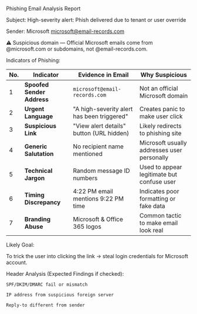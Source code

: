 Phishing Email Analysis Report

Subject:
High-severity alert: Phish delivered due to tenant or user override

Sender:
Microsoft <microsoft@email-records.com>

  ⚠ Suspicious domain — Official Microsoft emails come from @microsoft.com or subdomains, not @email-records.com.


  Indicators of Phishing:

  | No. | Indicator                  | Evidence in Email                          | Why Suspicious                              |
| --- | -------------------------- | ------------------------------------------ | ------------------------------------------- |
| 1   | **Spoofed Sender Address** | `microsoft@email-records.com`              | Not an official Microsoft domain            |
| 2   | **Urgent Language**        | "A high-severity alert has been triggered" | Creates panic to make user click            |
| 3   | **Suspicious Link**        | "View alert details" button (URL hidden)   | Likely redirects to phishing site           |
| 4   | **Generic Salutation**     | No recipient name mentioned                | Microsoft usually addresses user personally |
| 5   | **Technical Jargon**       | Random message ID numbers                  | Used to appear legitimate but confuse user  |
| 6   | **Timing Discrepancy**     | 4:22 PM email mentions 9:22 PM time        | Indicates poor formatting or fake data      |
| 7   | **Branding Abuse**         | Microsoft & Office 365 logos               | Common tactic to make email look real       |


Likely Goal:

  To trick the user into clicking the link → steal login credentials for Microsoft account.

Header Analysis (Expected Findings if checked):

    SPF/DKIM/DMARC fail or mismatch

    IP address from suspicious foreign server

    Reply-to different from sender
